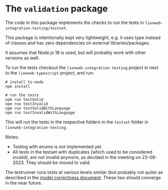 # The `validation` package

The code in this package implements the checks to run the tests in `lionweb-integration-testing/testset`.

This package is intentionally kept very lightweight, e.g. it uses type instead of classes and has zero dependencies on external libraries/packages.

It assumes that Node.js 18 is used, but will probably work with other versions as well.

To run the tests checkout the `lionweb-integration-testing` project in next to the `lionweb-typescript` project, and run:

```shell
# install ts-node
npm install

# run the tests
npm run testValid
npm run testInvalid
npm run testValidWithLanguage
npm run testInvalidWithLanguage
```

This will run the tests in the respective folders in the `testset` folder in `lionweb-integration-testing`.

Notes:
- Testing with enums is not implemented yet.
- All tests in the testset with duplicates (which used to be considered invalid), are not invalid anymore, as decided in the meeting on 23-08-2023.
    They should be moved to valid.

The testrunner runs tests at various levels similar (but probably not quite) as described in the [model correctness document](https://github.com/LionWeb-io/specification/blob/meinte/correctness/documentation/correctness.adoc).
These two should converge in the near future.  

